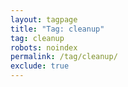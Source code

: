 ```yaml
---
layout: tagpage
title: "Tag: cleanup"
tag: cleanup
robots: noindex
permalink: /tag/cleanup/
exclude: true
---
```

